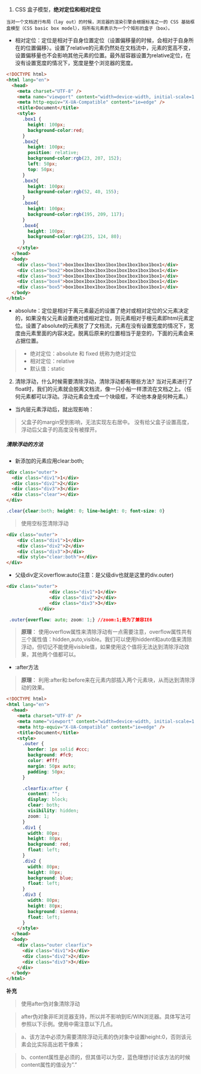 1. CSS 盒子模型，**绝对定位和相对定位**
```text 
当对一个文档进行布局（lay out）的时候，浏览器的渲染引擎会根据标准之一的 CSS 基础框盒模型（CSS basic box model），将所有元素表示为一个个矩形的盒子（box）。
```
- 相对定位：定位是相对于自身位置定位（设置偏移量的时候，会相对于自身所在的位置偏移）。设置了relative的元素仍然处在文档流中，元素的宽高不变，设置偏移量也不会影响其他元素的位置。最外层容器设置为relative定位，在没有设置宽度的情况下，宽度是整个浏览器的宽度。
```html
<!DOCTYPE html>
<html lang="en">
  <head>
    <meta charset="UTF-8" />
    <meta name="viewport" content="width=device-width, initial-scale=1.0" />
    <meta http-equiv="X-UA-Compatible" content="ie=edge" />
    <title>Document</title>
    <style>
      .box1 {
        height: 100px;
        background-color:red;
      }
      .box2{
        height: 100px;
        position: relative;
        background-color:rgb(23, 207, 152);
        left: 50px;
        top: 50px;
      }
      .box3{
        height: 100px;
        background-color:rgb(52, 40, 155);
      }
      .box4{
        height: 100px;
        background-color:rgb(195, 209, 117);
      }
      .box4{
        height: 100px;
        background-color:rgb(235, 124, 80);
      }
    </style>
  </head>
  <body>
    <div class="box1">box1box1box1box1box1box1box1box1box1</div>
    <div class="box2">box1box1box1box1box1box1box1box1box1</div>
    <div class="box3">box1box1box1box1box1box1box1box1box1</div>
    <div class="box4">box1box1box1box1box1box1box1box1box1</div>
    <div class="box5">box1box1box1box1box1box1box1box1box1</div>
  </body>
</html>
```
- absolute：定位是相对于离元素最近的设置了绝对或相对定位的父元素决定的，如果没有父元素设置绝对或相对定位，则元素相对于根元素即html元素定位。设置了absolute的元素脱了了文档流，元素在没有设置宽度的情况下，宽度由元素里面的内容决定。脱离后原来的位置相当于是空的，下面的元素会来占据位置。

> - 绝对定位：absolute 和 fixed 统称为绝对定位 
> - 相对定位：relative
> - 默认值：static
2. 清除浮动，什么时候需要清除浮动，清除浮动都有哪些方法?
    当对元素进行了float时，我们的元素就会脱离文档流，像一只小船一样漂流在文档之上。（任何元素都可以浮动。浮动元素会生成一个块级框，不论他本身是何种元素。）
 - 当内层元素浮动后，就出现影响：
  >父盒子的margin受到影响，无法实现左右居中。
  >没有给父盒子设置高度，浮动后父盒子的高度没有被撑开。
##### 清除浮动的方法
  - 新添加的元素应用clear:both;
  ```html
  <div class="outer">
    <div class="div1">1</div>
    <div class="div2">2</div>
    <div class="div3">3</div>
    <div class="clear"></div>
</div> 
```
```css
.clear{clear:both; height: 0; line-height: 0; font-size: 0}
```
>使用空标签清除浮动
```html
<div class="outer">
    <div class="div1">1</div>
    <div class="div2">2</div>
    <div class="div3">3</div>
    <div style="clear:both"></div>
</div> 
```
  - 父级div定义overflow:auto(注意：是父级div也就是这里的div.outer)
```html
<div class="outer">
                <div class="div1">1</div>
                <div class="div2">2</div>
                <div class="div3">3</div>
            </div>
```
```css
 .outer{overflow: auto; zoom: 1;} //zoom:1;是为了兼容IE6
```
>**原理**： 使用overflow属性来清除浮动有一点需要注意，overflow属性共有三个属性值：hidden,auto,visible。我们可以使用hiddent和auto值来清除浮动，但切记不能使用visible值，如果使用这个值将无法达到清除浮动效果，其他两个值都可以。
- :after方法
>**原理**： 利用:after和:before来在元素内部插入两个元素块，从而达到清除浮动的效果。
```html
<!DOCTYPE html>
<html lang="en">
  <head>
    <meta charset="UTF-8" />
    <meta name="viewport" content="width=device-width, initial-scale=1.0" />
    <meta http-equiv="X-UA-Compatible" content="ie=edge" />
    <title>Document</title>
    <style>
      .outer {
        border: 1px solid #ccc;
        background: #fc9;
        color: #fff;
        margin: 50px auto;
        padding: 50px;
      }

      .clearfix:after {
        content: "";
        display: block;
        clear: both;
        visibility: hidden;
        zoom: 1;
      }
      .div1 {
        width: 80px;
        height: 80px;
        background: red;
        float: left;
      }
      .div2 {
        width: 80px;
        height: 80px;
        background: blue;
        float: left;
      }
      .div3 {
        width: 80px;
        height: 80px;
        background: sienna;
        float: left;
      }
    </style>
  </head>
  <body>
    <div class="outer clearfix">
      <div class="div1">1</div>
      <div class="div2">2</div>
      <div class="div3">3</div>
    </div>
  </body>
</html>
```
**补充**
>使用after伪对象清除浮动

>after伪对象非IE浏览器支持，所以并不影响到IE/WIN浏览器。具体写法可参照以下示例。使用中需注意以下几点。

>a、该方法中必须为需要清除浮动元素的伪对象中设置height:0，否则该元素会比实际高出若干像素；

>b、content属性是必须的，但其值可以为空，蓝色理想讨论该方法的时候content属性的值设为”.”


